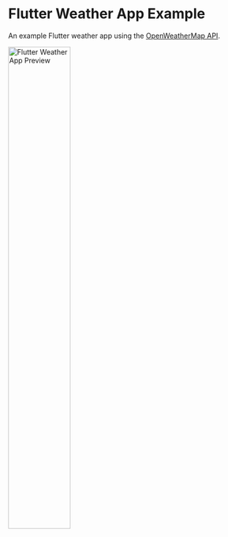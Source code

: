
# Flutter Weather App Example

An example Flutter weather app using the [OpenWeatherMap API](https://openweathermap.org/api).

<img src="https://github.com/bizz84/open_weather_example_flutter/blob/main/.github/images/weather-forecast.png?raw=true" alt="Flutter Weather App Preview" width=50% height=50%>


